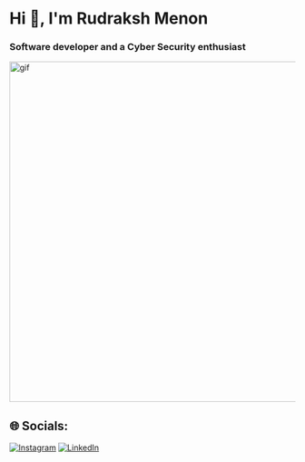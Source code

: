 <h1 align="left">Hi 👋, I'm Rudraksh Menon</h1>
<h3 align="left">Software developer and a Cyber Security enthusiast</h3>
<p align="left">
  <img src="https://user-images.githubusercontent.com/74038190/225813708-98b745f2-7d22-48cf-9150-083f1b00d6c9.gif" alt="gif" width="600px">
</p>

## 🌐 Socials:
[![Instagram](https://img.shields.io/badge/Instagram-%23E4405F.svg?logo=Instagram&logoColor=white)](https://instagram.com/rudraksh_menon) [![LinkedIn](https://img.shields.io/badge/LinkedIn-%230077B5.svg?logo=linkedin&logoColor=white)](https://linkedin.com/in/rudraksh-menon) 


